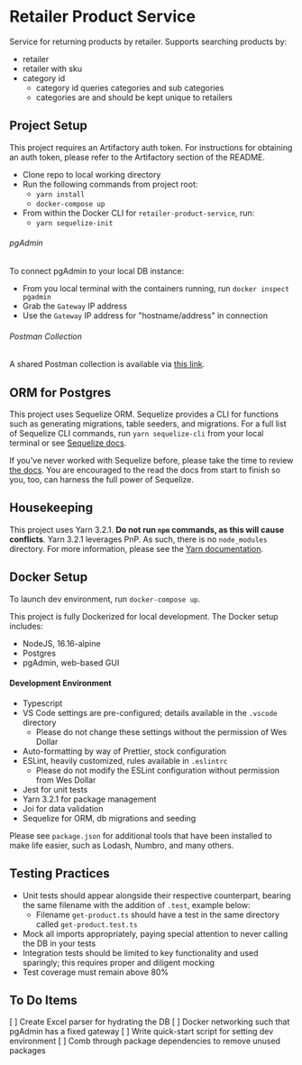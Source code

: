 # Retailer Product Service

Service for returning products by retailer. Supports searching products by:

- retailer
- retailer with sku
- category id
  - category id queries categories and sub categories
  - categories are and should be kept unique to retailers

## Project Setup

This project requires an Artifactory auth token. For instructions for obtaining an auth token, please refer to the Artifactory section of the README.

- Clone repo to local working directory
- Run the following commands from project root:
  - `yarn install`
  - `docker-compose up`
- From within the Docker CLI for `retailer-product-service`, run:
  - `yarn sequelize-init`

###### pgAdmin

To connect pgAdmin to your local DB instance:

- From you local terminal with the containers running, run `docker inspect pgadmin`
- Grab the `Gateway` IP address
- Use the `Gateway` IP address for "hostname/address" in connection

###### Postman Collection

A shared Postman collection is available via [this link](https://go.postman.co/workspace/Wes's-Workspace~52143f42-eb92-46f4-8874-e61ed291906b/collection/17813574-77c413c6-87e6-4d3d-8d2b-3526679f1200?action=share&creator=17813574).

## ORM for Postgres

This project uses Sequelize ORM. Sequelize provides a CLI for functions such as generating migrations, table seeders, and migrations. For a full list of Sequelize CLI commands, run `yarn sequelize-cli` from your local terminal or see [Sequelize docs](https://sequelize.org/).

If you've never worked with Sequelize before, please take the time to review [the docs](https://sequelize.org/). You are encouraged to the read the docs from start to finish so you, too, can harness the full power of Sequelize.

## Housekeeping

This project uses Yarn 3.2.1. **Do not run `npm` commands, as this will cause conflicts**. Yarn 3.2.1 leverages PnP. As such, there is no `node_modules` directory. For more information, please see the [Yarn documentation](https://yarnpkg.com/).

## Docker Setup

To launch dev environment, run `docker-compose up`.

This project is fully Dockerized for local development. The Docker setup includes:

- NodeJS, 16.16-alpine
- Postgres
- pgAdmin, web-based GUI

#### Development Environment

- Typescript
- VS Code settings are pre-configured; details available in the `.vscode` directory
  - Please do not change these settings without the permission of Wes Dollar
- Auto-formatting by way of Prettier, stock configuration
- ESLint, heavily customized, rules available in `.eslintrc`
  - Please do not modify the ESLint configuration without permission from Wes Dollar
- Jest for unit tests
- Yarn 3.2.1 for package management
- Joi for data validation
- Sequelize for ORM, db migrations and seeding

Please see `package.json` for additional tools that have been installed to make life easier, such as Lodash, Numbro, and many others.

## Testing Practices

- Unit tests should appear alongside their respective counterpart, bearing the same filename with the addition of `.test`, example below:
  - Filename `get-product.ts` should have a test in the same directory called `get-product.test.ts`
- Mock all imports appropriately, paying special attention to never calling the DB in your tests
- Integration tests should be limited to key functionality and used sparingly; this requires proper and diligent mocking
- Test coverage must remain above 80%

## To Do Items

[ ] Create Excel parser for hydrating the DB
[ ] Docker networking such that pgAdmin has a fixed gateway
[ ] Write quick-start script for setting dev environment
[ ] Comb through package dependencies to remove unused packages
